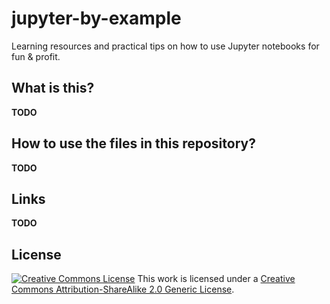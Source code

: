 # jupyter-by-example

Learning resources and practical tips on how to use Jupyter notebooks for fun &amp; profit.

## What is this?

**TODO**


## How to use the files in this repository?

**TODO**


## Links

**TODO**


## License

<a rel="license" href="http://creativecommons.org/licenses/by-sa/2.0/"><img alt="Creative Commons License" style="border-width:0" src="https://i.creativecommons.org/l/by-sa/2.0/88x31.png" /></a> This work is licensed under a <a rel="license" href="http://creativecommons.org/licenses/by-sa/2.0/">Creative Commons Attribution-ShareAlike 2.0 Generic License</a>.
